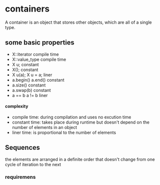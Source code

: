 # containers

A container is an object that stores other objects, which are all of a single type.

## some basic properties
- X::iterator compile time
- X::value_type compile time
- X u;  constant
- X();  constant
- X u(a); X u = a;  liner
- a.begin() a.end() constant
- a.size()  constant
- a.swap(b) constant
- a == b a != b liner
#### complexity
- compile time: during compilation and uses no excution time
- constant time: takes place during runtime but doesn't depend on the number of elements in an object
- liner time: is proportional to the number of elements

## Sequences
the elements are arranged in a definite order that doesn't change from one cycle of iteration to the next
### requiremens
